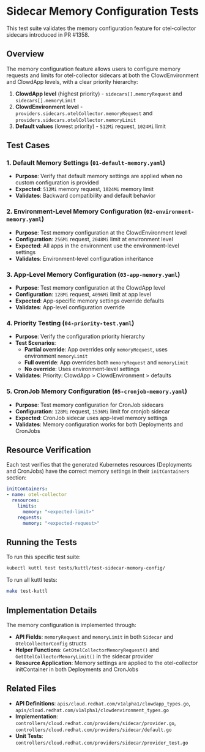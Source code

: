 # Sidecar Memory Configuration Tests

This test suite validates the memory configuration feature for otel-collector sidecars introduced in PR #1358.

## Overview

The memory configuration feature allows users to configure memory requests and limits for otel-collector sidecars at both the ClowdEnvironment and ClowdApp levels, with a clear priority hierarchy:

1. **ClowdApp level** (highest priority) - `sidecars[].memoryRequest` and `sidecars[].memoryLimit`
2. **ClowdEnvironment level** - `providers.sidecars.otelCollector.memoryRequest` and `providers.sidecars.otelCollector.memoryLimit`
3. **Default values** (lowest priority) - `512Mi` request, `1024Mi` limit

## Test Cases

### 1. Default Memory Settings (`01-default-memory.yaml`)
- **Purpose**: Verify that default memory settings are applied when no custom configuration is provided
- **Expected**: `512Mi` memory request, `1024Mi` memory limit
- **Validates**: Backward compatibility and default behavior

### 2. Environment-Level Memory Configuration (`02-environment-memory.yaml`)
- **Purpose**: Test memory configuration at the ClowdEnvironment level
- **Configuration**: `256Mi` request, `2048Mi` limit at environment level
- **Expected**: All apps in the environment use the environment-level settings
- **Validates**: Environment-level configuration inheritance

### 3. App-Level Memory Configuration (`03-app-memory.yaml`)
- **Purpose**: Test memory configuration at the ClowdApp level
- **Configuration**: `128Mi` request, `4096Mi` limit at app level
- **Expected**: App-specific memory settings override defaults
- **Validates**: App-level configuration override

### 4. Priority Testing (`04-priority-test.yaml`)
- **Purpose**: Verify the configuration priority hierarchy
- **Test Scenarios**:
  - **Partial override**: App overrides only `memoryRequest`, uses environment `memoryLimit`
  - **Full override**: App overrides both `memoryRequest` and `memoryLimit`
  - **No override**: Uses environment-level settings
- **Validates**: Priority: ClowdApp > ClowdEnvironment > defaults

### 5. CronJob Memory Configuration (`05-cronjob-memory.yaml`)
- **Purpose**: Test memory configuration for CronJob sidecars
- **Configuration**: `128Mi` request, `1536Mi` limit for cronjob sidecar
- **Expected**: CronJob sidecar uses app-level memory settings
- **Validates**: Memory configuration works for both Deployments and CronJobs

## Resource Verification

Each test verifies that the generated Kubernetes resources (Deployments and CronJobs) have the correct memory settings in their `initContainers` section:

```yaml
initContainers:
- name: otel-collector
  resources:
    limits:
      memory: "<expected-limit>"
    requests:
      memory: "<expected-request>"
```

## Running the Tests

To run this specific test suite:

```bash
kubectl kuttl test tests/kuttl/test-sidecar-memory-config/
```

To run all kuttl tests:

```bash
make test-kuttl
```

## Implementation Details

The memory configuration is implemented through:

- **API Fields**: `memoryRequest` and `memoryLimit` in both `Sidecar` and `OtelCollectorConfig` structs
- **Helper Functions**: `GetOtelCollectorMemoryRequest()` and `GetOtelCollectorMemoryLimit()` in the sidecar provider
- **Resource Application**: Memory settings are applied to the otel-collector initContainer in both Deployments and CronJobs

## Related Files

- **API Definitions**: `apis/cloud.redhat.com/v1alpha1/clowdapp_types.go`, `apis/cloud.redhat.com/v1alpha1/clowdenvironment_types.go`
- **Implementation**: `controllers/cloud.redhat.com/providers/sidecar/provider.go`, `controllers/cloud.redhat.com/providers/sidecar/default.go`
- **Unit Tests**: `controllers/cloud.redhat.com/providers/sidecar/provider_test.go`

